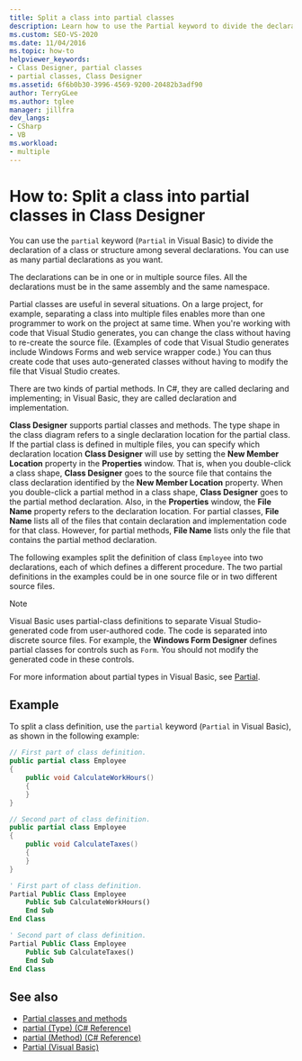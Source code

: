 ```yaml
---
title: Split a class into partial classes
description: Learn how to use the Partial keyword to divide the declaration of a class or structure among several declarations in Class Designer.
ms.custom: SEO-VS-2020
ms.date: 11/04/2016
ms.topic: how-to
helpviewer_keywords:
- Class Designer, partial classes
- partial classes, Class Designer
ms.assetid: 6f6b0b30-3996-4569-9200-20482b3adf90
author: TerryGLee
ms.author: tglee
manager: jillfra
dev_langs:
- CSharp
- VB
ms.workload:
- multiple
---
```

# How to: Split a class into partial classes in Class Designer

You can use the `partial` keyword (`Partial` in Visual Basic) to divide the declaration of a class or structure among several declarations. You can use as many partial declarations as you want.

The declarations can be in one or in multiple source files. All the declarations must be in the same assembly and the same namespace.

Partial classes are useful in several situations. On a large project, for example, separating a class into multiple files enables more than one programmer to work on the project at same time. When you're working with code that Visual Studio generates, you can change the class without having to re-create the source file. (Examples of code that Visual Studio generates include Windows Forms and web service wrapper code.) You can thus create code that uses auto-generated classes without having to modify the file that Visual Studio creates.

There are two kinds of partial methods. In C#, they are called declaring and implementing; in Visual Basic, they are called declaration and implementation.

**Class Designer** supports partial classes and methods. The type shape in the class diagram refers to a single declaration location for the partial class. If the partial class is defined in multiple files, you can specify which declaration location **Class Designer** will use by setting the **New Member Location** property in the **Properties** window. That is, when you double-click a class shape, **Class Designer** goes to the source file that contains the class declaration identified by the **New Member Location** property. When you double-click a partial method in a class shape, **Class Designer** goes to the partial method declaration. Also, in the **Properties** window, the **File Name** property refers to the declaration location. For partial classes, **File Name** lists all of the files that contain declaration and implementation code for that class. However, for partial methods, **File Name** lists only the file that contains the partial method declaration.

The following examples split the definition of class `Employee` into two declarations, each of which defines a different procedure. The two partial definitions in the examples could be in one source file or in two different source files.

> [!NOTE]
> Visual Basic uses partial-class definitions to separate Visual Studio-generated code from user-authored code. The code is separated into discrete source files. For example, the **Windows Form Designer** defines partial classes for controls such as `Form`. You should not modify the generated code in these controls.

For more information about partial types in Visual Basic, see [Partial](/dotnet/visual-basic/language-reference/modifiers/partial).

## Example

To split a class definition, use the `partial` keyword (`Partial` in Visual Basic), as shown in the following example:

```csharp
// First part of class definition.
public partial class Employee
{
    public void CalculateWorkHours()
    {
    }
}

// Second part of class definition.
public partial class Employee
{
    public void CalculateTaxes()
    {
    }
}
```

```vb
' First part of class definition.
Partial Public Class Employee
    Public Sub CalculateWorkHours()
    End Sub
End Class

' Second part of class definition.
Partial Public Class Employee
    Public Sub CalculateTaxes()
    End Sub
End Class
```

## See also

- [Partial classes and methods](/dotnet/csharp/programming-guide/classes-and-structs/partial-classes-and-methods)
- [partial (Type) (C# Reference)](/dotnet/csharp/language-reference/keywords/partial-type)
- [partial (Method) (C# Reference)](/dotnet/csharp/language-reference/keywords/partial-method)
- [Partial (Visual Basic)](/dotnet/visual-basic/language-reference/modifiers/partial)
